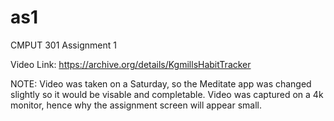 # as1
CMPUT 301 Assignment 1

Video Link:
https://archive.org/details/KgmillsHabitTracker

NOTE: 
Video was taken on a Saturday, so the Meditate app was changed slightly so it would be visable and completable. 
Video was captured on a 4k monitor, hence why the assignment screen will appear small. 